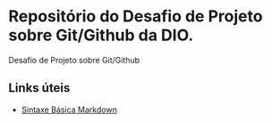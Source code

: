 # Repositório do Desafio de Projeto sobre Git/Github da DIO.
Desafio de Projeto sobre Git/Github

## Links úteis
- [Sintaxe Básica Markdown](https://www.markdownguide.org/basic-syntax/)
